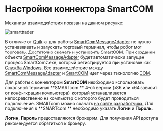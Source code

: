# Настройки коннектора SmartCOM

Механизм взаимодействия показан на данном рисунке:

![smarttrader](~/images/SmartTrader.png)

В отличие от [Quik](Quik.md)\-а, для работы [SmartComMessageAdapter](../api/StockSharp.SmartCom.SmartComMessageAdapter.html) не нужно устанавливать и запускать торговый терминал, чтобы робот мог торговать. Достаточно скачать и установить [SmartCOM](https://iticapital.ru/software/smartcom). При создании объекта [SmartComMessageAdapter](../api/StockSharp.SmartCom.SmartComMessageAdapter.html) будет автоматически запущен процесс SmartCom2.exe, который регистрируется при установке как [Служба Windows](https://ru.wikipedia.org/wiki/Службы_Windows). Все взаимодействие между [SmartComMessageAdapter](../api/StockSharp.SmartCom.SmartComMessageAdapter.html) и [SmartCOM](https://iticapital.ru/software/smartcom) идет через технологию [COM](https://ru.wikipedia.org/wiki/Component_Object_Model). 

Для работы с коннектором **SmartCOM** необходимо использовать локальный терминал **SMARTcom ** 4\-ой версии (x86 или x64 зависит от конфигкрации компьютера), который устанавливается непосредственно на компьютер с которого будет проводиться подключение. SMARTcom можно скачать [на сайте разработчика.](https://iticapital.ru/software/hft-algo-software/smartcom/) Для подключения к **SMARTcom ** необходимо указать **Логин** и **Пароль**. 

**Логин**, **Пароль** предоставляются брокером. Для получения API доступа рекомендуется обратиться к брокеру. 
